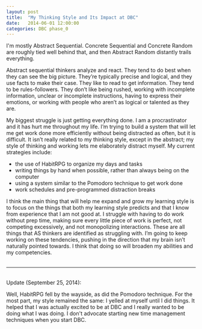```yaml
---
layout: post
title:  "My Thinking Style and Its Impact at DBC"
date:   2014-06-01 12:00:00
categories: DBC phase_0
---
```


I'm mostly Abstract Sequential. Concrete Sequential and Concrete Random are roughly tied well behind that, and then Abstract Random distantly trails everything.

Abstract sequential thinkers analyze and react. They tend to do best when they can see the big picture. They’re typically precise and logical, and they use facts to make their case. They like to read to get information. They tend to be rules-followers. They don’t like being rushed, working with incomplete information, unclear or incomplete instructions, having to express their emotions, or working with people who aren’t as logical or talented as they are.

My biggest struggle is just getting everything done. I am a procrastinator and it has hurt me throughout my life. I’m trying to build a system that will let me get work done more efficiently without being distracted as often, but it is difficult. It isn’t really related to my thinking style, except in the abstract; my style of thinking and working lets me elaborately distract myself. My current strategies include:

<ul>
    <li>the use of HabitRPG to organize my days and tasks</li>
    <li>writing things by hand when possible, rather than always being on the computer</li>
    <li>using a system similar to the Pomodoro technique to get work done</li>
    <li>work schedules and pre-programmed distraction breaks</li>
</ul>

I think the main thing that will help me expand and grow my learning style is to focus on the things that both my learning style predicts and that I know from experience that I am not good at. I struggle with having to do work without prep time, making sure every little piece of work is perfect, not competing excessively, and not monopolizing interactions. These are all things that AS thinkers are identified as struggling with. I’m going to keep working on these tendencies, pushing in the direction that my brain isn’t naturally pointed towards. I think that doing so will broaden my abilities and my competencies.
<br>
<br>
<hr>
<br>
Update (September 25, 2014):

Well, HabitRPG fell by the wayside, as did the Pomodoro technique. For the most part, my style remained the same: I yelled at myself until I did things. It helped that I was actually excited to be at DBC and I really wanted to be doing what I was doing. I don't advocate starting new time management techniques when you start DBC.